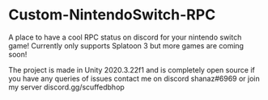 # Custom-NintendoSwitch-RPC
A place to have a cool RPC status on discord for your nintendo switch game! Currently only supports Splatoon 3 but more games are coming soon!

The project is made in Unity 2020.3.22f1 and is completely open source
if you have any queries of issues contact me on discord shanaz#6969 or join my server discord.gg/scuffedbhop
